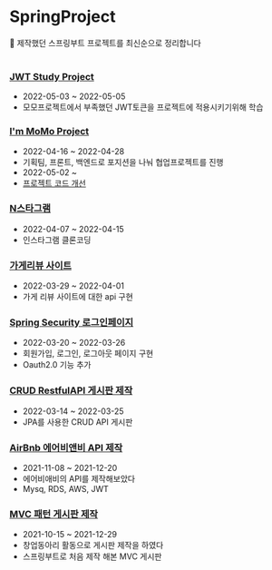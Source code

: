 # SpringProject
📌 제작했던 스프링부트 프로젝트를 최신순으로 정리합니다
<br/><br/>

### [JWT Study Project](https://github.com/Jupiter-J/jwtSecurity.git)
* 2022-05-03 ~ 2022-05-05
* 모모프로젝트에서 부족했던 JWT토큰을 프로젝트에 적용시키기위해 학습

### [I'm MoMo Project](https://github.com/Jupiter-J/iammomoproject.git)
* 2022-04-16 ~ 2022-04-28
* 기획팀, 프론트, 백엔드로 포지션을 나눠 협업프로젝트를 진행
* 2022-05-02 ~ 
* [프로젝트 코드 개선](https://github.com/Jupiter-J/RE_MoMoProject.git) 



### [N스타그램](https://github.com/Jupiter-J/Nstagram.git)
* 2022-04-07 ~ 2022-04-15
* 인스타그램 클론코딩

### [가게리뷰 사이트](https://github.com/Jupiter-J/ShopBoard.git)
* 2022-03-29 ~ 2022-04-01
* 가게 리뷰 사이트에 대한 api 구현


### [Spring Security 로그인페이지 ](https://github.com/Jupiter-J/SpringSecurity.git)
* 2022-03-20 ~ 2022-03-26
* 회원가입, 로그인, 로그아웃 페이지 구현
* Oauth2.0 기능 추가 



### [CRUD RestfulAPI 게시판 제작](https://github.com/Jupiter-J/CRUD_API_SpringBoard.git)
* 2022-03-14 ~ 2022-03-25
* JPA를 사용한 CRUD API 게시판

### [AirBnb 에어비앤비 API 제작](https://github.com/Jupiter-J/airbnb.git)
* 2021-11-08 ~ 2021-12-20
* 에어비애비의 API를 제작해보았다
* Mysq, RDS, AWS, JWT


### [MVC 패턴 게시판 제작](https://github.com/Jupiter-J/DoorLock.git) 
* 2021-10-15 ~ 2021-12-29
* 창업동아리 활동으로 게시판 제작을 하였다 
* 스프링부트로 처음 제작 해본 MVC 게시판
<br/><br/>
